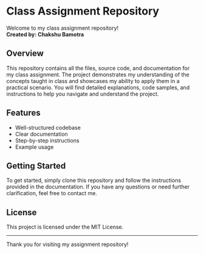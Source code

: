 # Class Assignment Repository

Welcome to my class assignment repository!  
**Created by: Chakshu Bamotra**

## Overview

This repository contains all the files, source code, and documentation for my class assignment. The project demonstrates my understanding of the concepts taught in class and showcases my ability to apply them in a practical scenario. You will find detailed explanations, code samples, and instructions to help you navigate and understand the project.

## Features

- Well-structured codebase
- Clear documentation
- Step-by-step instructions
- Example usage

## Getting Started

To get started, simply clone this repository and follow the instructions provided in the documentation. If you have any questions or need further clarification, feel free to contact me.

## License

This project is licensed under the MIT License.  

---
Thank you for visiting my assignment repository!